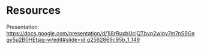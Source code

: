 # Resources

Presentation: https://docs.google.com/presentation/d/1I8rRuxbUcjQTbvp2wipy7m7nS9Gagy5u2B0HEtsjg-w/edit#slide=id.g2562869c95b_1_149
